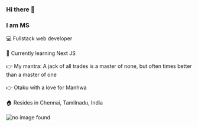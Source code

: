### Hi there 👋

<h3>I am MS</h3>

<div>💻 Fullstack web developer</div>
<br>
<div>🌱 Currently learning Next JS </div>
<br>
<div>👉 My mantra: A jack of all trades is a master of none, but often times better than a master of one</div>
<br>
<div>👉 Otaku with a love for Manhwa</div>
<br>
<div>🏠 Resides in Chennai, Tamilnadu, India</div>
<br>

<img src="https://github-profile-trophy.vercel.app/?username=versatilemage&theme=tokyonight&margin-w=15" alt="no image found">

